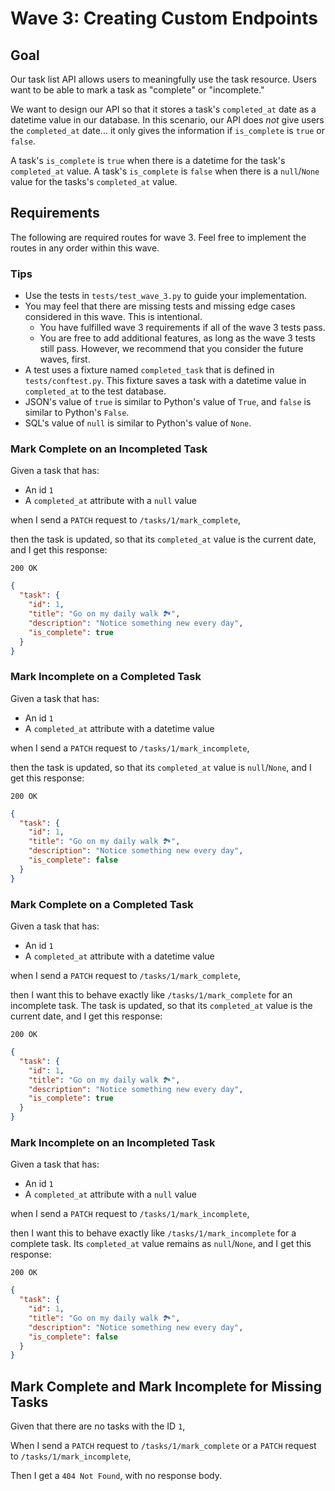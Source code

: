 # Wave 3: Creating Custom Endpoints

## Goal

Our task list API allows users to meaningfully use the task resource. Users want to be able to mark a task as "complete" or "incomplete."

We want to design our API so that it stores a task's `completed_at` date as a datetime value in our database. In this scenario, our API does _not_ give users the `completed_at` date... it only gives the information if `is_complete` is `true` or `false`.

A task's `is_complete` is `true` when there is a datetime for the task's `completed_at` value. A task's `is_complete` is `false` when there is a `null`/`None` value for the tasks's `completed_at` value.

## Requirements

The following are required routes for wave 3. Feel free to implement the routes in any order within this wave.

### Tips

- Use the tests in `tests/test_wave_3.py` to guide your implementation.
- You may feel that there are missing tests and missing edge cases considered in this wave. This is intentional.
  - You have fulfilled wave 3 requirements if all of the wave 3 tests pass.
  - You are free to add additional features, as long as the wave 3 tests still pass. However, we recommend that you consider the future waves, first.
- A test uses a fixture named `completed_task` that is defined in `tests/conftest.py`. This fixture saves a task with a datetime value in `completed_at` to the test database.
- JSON's value of `true` is similar to Python's value of `True`, and `false` is similar to Python's `False`.
- SQL's value of `null` is similar to Python's value of `None`.

### Mark Complete on an Incompleted Task

Given a task that has:

- An id `1`
- A `completed_at` attribute with a `null` value

when I send a `PATCH` request to `/tasks/1/mark_complete`,

then the task is updated, so that its `completed_at` value is the current date, and I get this response:

`200 OK`

```json
{
  "task": {
    "id": 1,
    "title": "Go on my daily walk 🏞",
    "description": "Notice something new every day",
    "is_complete": true
  }
}
```

### Mark Incomplete on a Completed Task

Given a task that has:

- An id `1`
- A `completed_at` attribute with a datetime value

when I send a `PATCH` request to `/tasks/1/mark_incomplete`,

then the task is updated, so that its `completed_at` value is `null`/`None`, and I get this response:

`200 OK`

```json
{
  "task": {
    "id": 1,
    "title": "Go on my daily walk 🏞",
    "description": "Notice something new every day",
    "is_complete": false
  }
}
```

### Mark Complete on a Completed Task

Given a task that has:

- An id `1`
- A `completed_at` attribute with a datetime value

when I send a `PATCH` request to `/tasks/1/mark_complete`,

then I want this to behave exactly like `/tasks/1/mark_complete` for an incomplete task. The task is updated, so that its `completed_at` value is the current date, and I get this response:

`200 OK`

```json
{
  "task": {
    "id": 1,
    "title": "Go on my daily walk 🏞",
    "description": "Notice something new every day",
    "is_complete": true
  }
}
```

### Mark Incomplete on an Incompleted Task

Given a task that has:

- An id `1`
- A `completed_at` attribute with a `null` value

when I send a `PATCH` request to `/tasks/1/mark_incomplete`,

then I want this to behave exactly like `/tasks/1/mark_incomplete` for a complete task. Its `completed_at` value remains as `null`/`None`, and I get this response:

`200 OK`

```json
{
  "task": {
    "id": 1,
    "title": "Go on my daily walk 🏞",
    "description": "Notice something new every day",
    "is_complete": false
  }
}
```

## Mark Complete and Mark Incomplete for Missing Tasks

Given that there are no tasks with the ID `1`,

When I send a `PATCH` request to `/tasks/1/mark_complete` or a `PATCH` request to `/tasks/1/mark_incomplete`,

Then I get a `404 Not Found`, with no response body.
